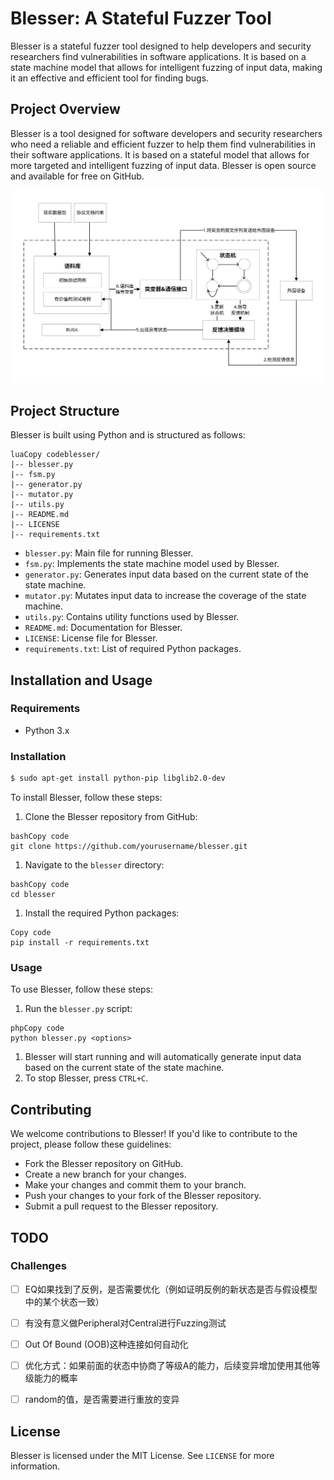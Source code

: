 # Blesser: A Stateful Fuzzer Tool

Blesser is a stateful fuzzer tool designed to help developers and security researchers find vulnerabilities in software applications. It is based on a state machine model that allows for intelligent fuzzing of input data, making it an effective and efficient tool for finding bugs.

## Project Overview


Blesser is a tool designed for software developers and security researchers who need a reliable and efficient fuzzer to help them find vulnerabilities in their software applications. It is based on a stateful model that allows for more targeted and intelligent fuzzing of input data. Blesser is open source and available for free on GitHub.

![](Figures/Architecture.svg)

## Project Structure

Blesser is built using Python and is structured as follows:

```
luaCopy codeblesser/
|-- blesser.py
|-- fsm.py
|-- generator.py
|-- mutator.py
|-- utils.py
|-- README.md
|-- LICENSE
|-- requirements.txt
```

-   `blesser.py`: Main file for running Blesser.
-   `fsm.py`: Implements the state machine model used by Blesser.
-   `generator.py`: Generates input data based on the current state of the state machine.
-   `mutator.py`: Mutates input data to increase the coverage of the state machine.
-   `utils.py`: Contains utility functions used by Blesser.
-   `README.md`: Documentation for Blesser.
-   `LICENSE`: License file for Blesser.
-   `requirements.txt`: List of required Python packages.

## Installation and Usage

### Requirements

-   Python 3.x

### Installation

```bash
$ sudo apt-get install python-pip libglib2.0-dev
```


To install Blesser, follow these steps:

1.  Clone the Blesser repository from GitHub:

```
bashCopy code
git clone https://github.com/yourusername/blesser.git
```

1.  Navigate to the `blesser` directory:

```
bashCopy code
cd blesser
```

1.  Install the required Python packages:

```
Copy code
pip install -r requirements.txt
```

### Usage

To use Blesser, follow these steps:

1.  Run the `blesser.py` script:

```
phpCopy code
python blesser.py <options>
```

1.  Blesser will start running and will automatically generate input data based on the current state of the state machine.
2.  To stop Blesser, press `CTRL+C`.

## Contributing

We welcome contributions to Blesser! If you'd like to contribute to the project, please follow these guidelines:

-   Fork the Blesser repository on GitHub.
-   Create a new branch for your changes.
-   Make your changes and commit them to your branch.
-   Push your changes to your fork of the Blesser repository.
-   Submit a pull request to the Blesser repository.



## TODO


### Challenges

- [ ] EQ如果找到了反例，是否需要优化（例如证明反例的新状态是否与假设模型中的某个状态一致）
- [ ] 有没有意义做Peripheral对Central进行Fuzzing测试
- [ ] Out Of Bound (OOB)这种连接如何自动化
- [ ] 优化方式：如果前面的状态中协商了等级A的能力，后续变异增加使用其他等级能力的概率
- [ ] random的值，是否需要进行重放的变异



## License

Blesser is licensed under the MIT License. See `LICENSE` for more information.







